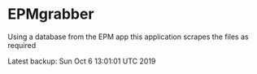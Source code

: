 # EPMgrabber
Using a database from the EPM app this application scrapes the files as required


Latest backup: Sun Oct 6 13:01:01 UTC 2019
